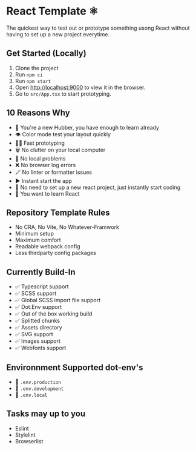 # React Template ⚛️

The quickest way to test out or prototype something usong React without having to set up a new project everytime.

## Get Started (Locally)

1. Clone the project
2. Run `npm ci`
3. Run `npm start`
4. Open [http://localhost:9000](http://localhost:9000) to view it in the browser.
5. Go to `src/App.tsx` to start prototyping.

## 10 Reasons Why

-   🥺 You're a new Hubber, you have enough to learn already
-   👁 Color mode test your layout quickly
-   🧖‍♀️ Fast prototyping
-   🗑 No clutter on your local computer
-   🥴 No local problems
-   ❌ No browser log errors
-   🪄 No linter or formatter issues
-   ▶️ Instant start the app
-   🚀 No need to set up a new react project, just instantly start coding
-   🧪 You want to learn React

## Repository Template Rules

-   No CRA, No Vite, No Whatever-Framwork
-   Minimum setup
-   Maximum comfort
-   Readable webpack config
-   Less thirdparty config packages

## Currently Build-In

-   ✅ Typescript support
-   ✅ SCSS support
-   ✅ Global SCSS import file support
-   ✅ Dot.Env support
-   ✅ Out of the box working build
-   ✅ Splitted chunks
-   ✅ Assets directory
-   ✅ SVG support
-   ✅ Images support
-   ✅ Webfonts support

## Environnment Supported dot-env's

- 💾 `.env.production`
- 💾 `.env.development`
- 💾 `.env.local`

## Tasks may up to you

- Eslint
- Stylelint
- Browserlist
